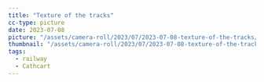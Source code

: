 ```yaml
---
title: "Texture of the tracks"
cc-type: picture
date: 2023-07-08
picture: "/assets/camera-roll/2023/07/2023-07-08-texture-of-the-tracks/20230709_013021542_iOS.jpg"
thumbnail: "/assets/camera-roll/2023/07/2023-07-08-texture-of-the-tracks/20230709_013021542_iOS-thumbnail.jpg"
tags:
  - railway
  - Cathcart
---
```

